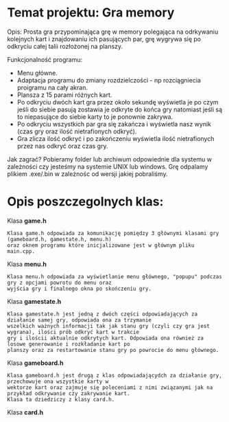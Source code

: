 # Temat projektu: Gra memory

Opis:
Prosta gra przypominająca grę w memory polegająca na odrkywaniu kolejnych kart i znajdowaniu ich pasujących par,
grę wygrywa się po odkryciu całej talii rozłożonej na planszy.

Funkcjonalność programu:
- Menu główne.
- Adaptacja programu do zmiany rozdzielczości - np rozciągniecia proigramu na cały akran.
- Plansza z 15 parami różnych kart.
- Po odkryciu dwóch kart gra przez około sekundę wyświetla je po czym jeśli do siebie pasują zostawia je odkryte 
do końca gry natomiast jeśli są to niepasujące do siebie karty to je ponownie zakrywa.
- Po odkryciu wszystkich par gra się zakańcza i wyświetla nasz wynik (czas gry oraz ilość nietrafionych odkryć).
- Gra zlicza ilość odkryć i po zakończeniu wyświetla ilość nietrafionych przez nas odkryć oraz czas gry.

Jak zagrać?
Pobieramy folder lub archiwum odpowiednie dla systemu w zależności czy jesteśmy na systemie UNIX lub windows.
Grę odpalamy plikiem .exe/.bin w zależnośc od wersji jakiej pobraliśmy.

# Opis poszczegolnych klas:

Klasa **game.h**
```
Klasa game.h odpowiada za komunikację pomiędzy 3 głównymi klasami gry (gameboard.h, gamestate.h, menu.h)  
oraz oknem programu które inicjalizowane jest w głównym pliku main.cpp.
```

Klasa **menu.h**
```
Klasa menu.h odpowiada za wyświetlanie menu głównego, "popupu" podczas gry z opcjami powrotu do menu oraz  
wyjścia gry i finalnego okna po skończeniu gry.
```

Klasa **gamestate.h**
```
Klasa gamestate.h jest jedną z dwóch części odpowiadających za działanie samej gry, odpowiada ona za trzymanie  
wszelkich ważnych informacji tak jak stanu gry (czyli czy gra jest wygrana), ilości prób odkryć kart w trakcie  
gry i ilościi aktualnie odkrytych kart. Odpowiada ona również za losowe generowanie i rozkładanie kart po  
planszy oraz za restartowanie stanu gry po powrocie do menu głównego.
```

Klasa **gameboard.h**
```
Klasa gameboard.h jest drugą z klas odpowiadającydch za działanie gry, przechowuje ona wszystkie karty w  
wektorze kart oraz zajmuje się poleceniami z nimi związanymi jak na przykład odkrywanie czy zakrywanie kart. 
Klasa ta dziedziczy z klasy card.h.
```

Klasa **card.h**
```

```
